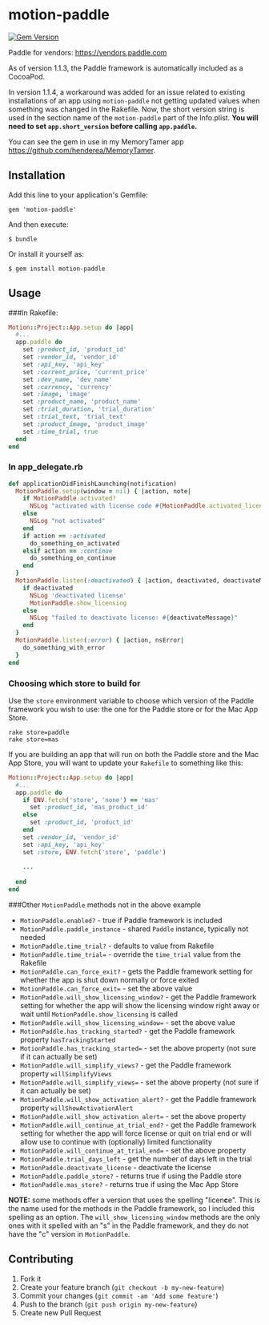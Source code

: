 # motion-paddle
[![Gem Version](https://badge.fury.io/rb/motion-paddle.svg)](http://badge.fury.io/rb/motion-paddle)

Paddle for vendors: <https://vendors.paddle.com>

As of version 1.1.3, the Paddle framework is automatically included as a CocoaPod.

In version 1.1.4, a workaround was added for an issue related to existing installations of an app using `motion-paddle` not getting updated values when something was changed in the Rakefile.  Now, the short version string is used in the section name of the `motion-paddle` part of the Info.plist.  **You will need to set `app.short_version` before calling `app.paddle`.**

You can see the gem in use in my MemoryTamer app <https://github.com/henderea/MemoryTamer>.

## Installation

Add this line to your application's Gemfile:

    gem 'motion-paddle'

And then execute:

    $ bundle

Or install it yourself as:

    $ gem install motion-paddle

## Usage

###In Rakefile:

```ruby
Motion::Project::App.setup do |app|
  #...
  app.paddle do
    set :product_id, 'product_id'
    set :vendor_id, 'vendor_id'
    set :api_key, 'api_key'
    set :current_price, 'current_price'
    set :dev_name, 'dev_name'
    set :currency, 'currency'
    set :image, 'image'
    set :product_name, 'product_name'
    set :trial_duration, 'trial_duration'
    set :trial_text, 'trial_text'
    set :product_image, 'product_image'
    set :time_trial, true
  end
end
```

### In app_delegate.rb

```ruby
def applicationDidFinishLaunching(notification)
  MotionPaddle.setup(window = nil) { |action, note|
    if MotionPaddle.activated?
      NSLog "activated with license code #{MotionPaddle.activated_license_code} and email #{MotionPaddle.activated_email}"
    else
      NSLog "not activated"
    end
    if action == :activated
      do_something_on_activated
    elsif action == :continue
      do_something_on_continue
    end
  }
  MotionPaddle.listen(:deactivated) { |action, deactivated, deactivateMessage|
    if deactivated
      NSLog 'deactivated license'
      MotionPaddle.show_licensing
    else
      NSLog "failed to deactivate license: #{deactivateMessage}"
    end
  }
  MotionPaddle.listen(:error) { |action, nsError|
    do_something_with_error
  }
end
```

### Choosing which store to build for

Use the `store` environment variable to choose which version of the Paddle framework 
you wish to use: the one for the Paddle store or for the Mac App Store.

```
rake store=paddle
rake store=mas
```

If you are building an app that will run on both the Paddle store and the Mac App Store,
you will want to update your `Rakefile` to something like this:

```ruby
Motion::Project::App.setup do |app|
  #...
  app.paddle do
    if ENV.fetch('store', 'none') == 'mas'
      set :product_id, 'mas_product_id'
    else
      set :product_id, 'product_id'
    end
    set :vendor_id, 'vendor_id'
    set :api_key, 'api_key'
    set :store, ENV.fetch('store', 'paddle')
    
    ...
    
  end
end
```


###Other `MotionPaddle` methods not in the above example

* `MotionPaddle.enabled?` - true if Paddle framework is included
* `MotionPaddle.paddle_instance` - shared `Paddle` instance, typically not needed
* `MotionPaddle.time_trial?` - defaults to value from Rakefile
* `MotionPaddle.time_trial=` - override the `time_trial` value from the Rakefile
* `MotionPaddle.can_force_exit?` - gets the Paddle framework setting for whether the app is shut down normally or force exited
* `MotionPaddle.can_force_exit=` - set the above value
* `MotionPaddle.will_show_licensing_window?` - get the Paddle framework setting for whether the app will show the licensing window right away or wait until `MotionPaddle.show_licensing` is called
* `MotionPaddle.will_show_licensing_window=` - set the above value
* `MotionPaddle.has_tracking_started?` - get the Paddle framework property `hasTrackingStarted`
* `MotionPaddle.has_tracking_started=` - set the above property (not sure if it can actually be set)
* `MotionPaddle.will_simplify_views?` - get the Paddle framework property `willSimplifyViews`
* `MotionPaddle.will_simplify_views=` - set the above property (not sure if it can actually be set)
* `MotionPaddle.will_show_activation_alert?` - get the Paddle framework property `willShowActivationAlert`
* `MotionPaddle.will_show_activation_alert=` - set the above property
* `MotionPaddle.will_continue_at_trial_end?` - get the Paddle framework setting for whether the app will force license or quit on trial end or will allow use to continue with (optionally) limited functionality
* `MotionPaddle.will_continue_at_trial_end=` - set the above property
* `MotionPaddle.trial_days_left` - get the number of days left in the trial
* `MotionPaddle.deactivate_license` - deactivate the license
* `MotionPaddle.paddle_store?` - returns true if using the Paddle store
* `MotionPaddle.mas_store?` - returns true if using the Mac App Store

**NOTE:** some methods offer a version that uses the spelling "licen**c**e".  This is the name used for the methods in the Paddle framework, so I included this spelling as an option.  The `will_show_licensing_window` methods are the only ones with it spelled with an "s" in the Paddle framework, and they do not have the "c" version in `MotionPaddle`.

## Contributing

1. Fork it
2. Create your feature branch (`git checkout -b my-new-feature`)
3. Commit your changes (`git commit -am 'Add some feature'`)
4. Push to the branch (`git push origin my-new-feature`)
5. Create new Pull Request
